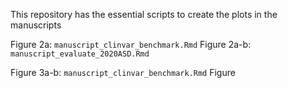 This repository has the essential scripts to create the plots in the manuscripts



Figure 2a: ```manuscript_clinvar_benchmark.Rmd```
Figure 2a-b: ```manuscript_evaluate_2020ASD.Rmd```

Figure 3a-b: ```manuscript_clinvar_benchmark.Rmd```
Figure 
